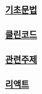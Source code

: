 # [기초문법](./grammar/grammar.md)

# [클린코드](./clean/README.md)

# [관련주제](./Subject.md/subject.md/)

# [리액트](./react.md/)
